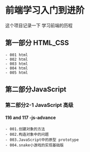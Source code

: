 # 前端学习入门到进阶 

这个项目记录一下 学习前端的历程 

## 第一部分 HTML_CSS
	
	- 001 html
	- 002 html 
	- 003 html 
	- 004 html 
	- 005 html 




## 第二部分JavaScript 



### 第二部分2-1 JavaScript 高级


#### 116 and 117 -js-advance
	- 001.创建对象的方法
	- 002.构造对象中的问题
	- 003.JavaScript中的原型 prototype
	- 004.snake小游戏的实现基础版




